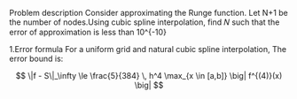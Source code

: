 Problem description
Consider approximating the Runge function. Let N+1 be the number of nodes.Using cubic spline interpolation, find 𝑁 such that the error of approximation is less than 10^{-10}

1.Error formula
For a uniform grid and natural cubic spline interpolation, The error bound is:

$$
\|f - S\|_\infty \le \frac{5}{384} \, h^4 \max_{x \in [a,b]} \big| f^{(4)}(x) \big|
$$
